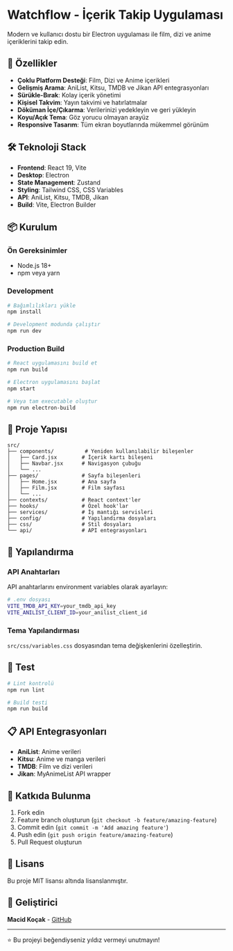 
# Watchflow - İçerik Takip Uygulaması

Modern ve kullanıcı dostu bir Electron uygulaması ile film, dizi ve anime içeriklerini takip edin.

## 🚀 Özellikler

- **Çoklu Platform Desteği**: Film, Dizi ve Anime içerikleri
- **Gelişmiş Arama**: AniList, Kitsu, TMDB ve Jikan API entegrasyonları
- **Sürükle-Bırak**: Kolay içerik yönetimi
- **Kişisel Takvim**: Yayın takvimi ve hatırlatmalar
- **Döküman İçe/Çıkarma**: Verilerinizi yedekleyin ve geri yükleyin
- **Koyu/Açık Tema**: Göz yorucu olmayan arayüz
- **Responsive Tasarım**: Tüm ekran boyutlarında mükemmel görünüm

## 🛠️ Teknoloji Stack

- **Frontend**: React 19, Vite
- **Desktop**: Electron
- **State Management**: Zustand
- **Styling**: Tailwind CSS, CSS Variables
- **API**: AniList, Kitsu, TMDB, Jikan
- **Build**: Vite, Electron Builder

## 📦 Kurulum

### Ön Gereksinimler

- Node.js 18+
- npm veya yarn

### Development

```bash
# Bağımlılıkları yükle
npm install

# Development modunda çalıştır
npm run dev
```

### Production Build

```bash
# React uygulamasını build et
npm run build

# Electron uygulamasını başlat
npm start

# Veya tam executable oluştur
npm run electron-build
```

## 📁 Proje Yapısı

```
src/
├── components/          # Yeniden kullanılabilir bileşenler
│   ├── Card.jsx        # İçerik kartı bileşeni
│   ├── Navbar.jsx      # Navigasyon çubuğu
│   └── ...
├── pages/              # Sayfa bileşenleri
│   ├── Home.jsx        # Ana sayfa
│   ├── Film.jsx        # Film sayfası
│   └── ...
├── contexts/           # React context'ler
├── hooks/              # Özel hook'lar
├── services/           # İş mantığı servisleri
├── config/             # Yapılandırma dosyaları
├── css/                # Stil dosyaları
└── api/                # API entegrasyonları
```

## 🔧 Yapılandırma

### API Anahtarları

API anahtarlarını environment variables olarak ayarlayın:

```bash
# .env dosyası
VITE_TMDB_API_KEY=your_tmdb_api_key
VITE_ANILIST_CLIENT_ID=your_anilist_client_id
```

### Tema Yapılandırması

`src/css/variables.css` dosyasından tema değişkenlerini özelleştirin.

## 🧪 Test

```bash
# Lint kontrolü
npm run lint

# Build testi
npm run build
```

## 📋 API Entegrasyonları

- **AniList**: Anime verileri
- **Kitsu**: Anime ve manga verileri
- **TMDB**: Film ve dizi verileri
- **Jikan**: MyAnimeList API wrapper

## 🤝 Katkıda Bulunma

1. Fork edin
2. Feature branch oluşturun (`git checkout -b feature/amazing-feature`)
3. Commit edin (`git commit -m 'Add amazing feature'`)
4. Push edin (`git push origin feature/amazing-feature`)
5. Pull Request oluşturun

## 📄 Lisans

Bu proje MIT lisansı altında lisanslanmıştır.

## 👥 Geliştirici

**Macid Koçak** - [GitHub](https://github.com/macidko)

---

⭐ Bu projeyi beğendiyseniz yıldız vermeyi unutmayın!
